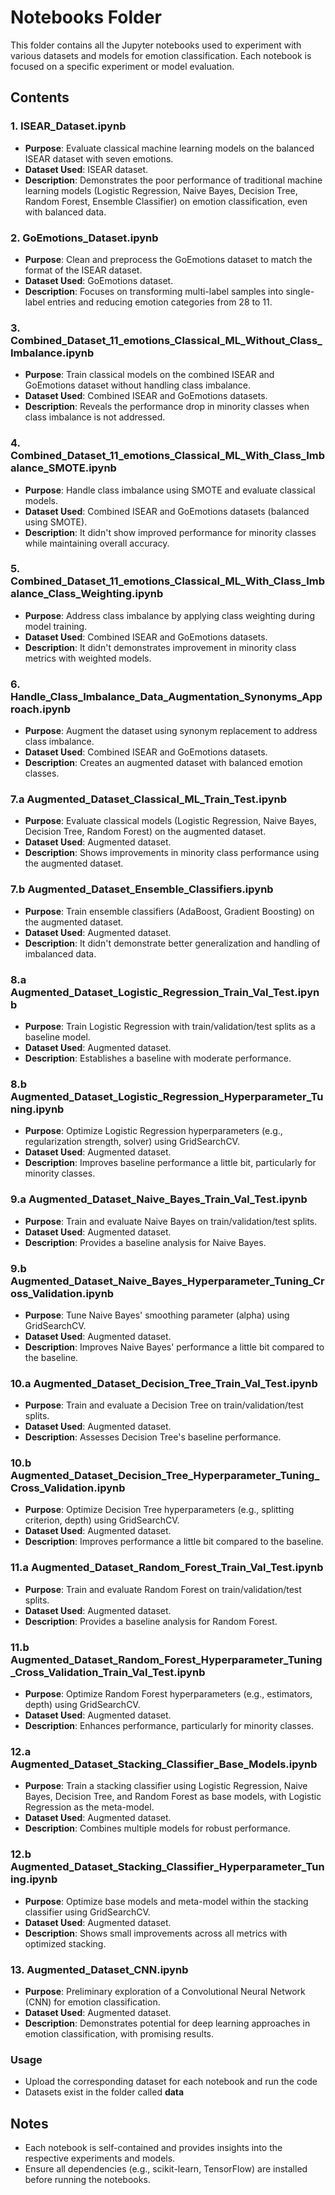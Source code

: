 # Notebooks Folder

This folder contains all the Jupyter notebooks used to experiment with various datasets and models for emotion classification. Each notebook is focused on a specific experiment or model evaluation.

## Contents

### 1. **ISEAR_Dataset.ipynb**
- **Purpose**: Evaluate classical machine learning models on the balanced ISEAR dataset with seven emotions.
- **Dataset Used**: ISEAR dataset.
- **Description**: Demonstrates the poor performance of traditional machine learning models (Logistic Regression, Naive Bayes, Decision Tree, Random Forest, Ensemble Classifier) on emotion classification, even with balanced data.

### 2. **GoEmotions_Dataset.ipynb**
- **Purpose**: Clean and preprocess the GoEmotions dataset to match the format of the ISEAR dataset.
- **Dataset Used**: GoEmotions dataset.
- **Description**: Focuses on transforming multi-label samples into single-label entries and reducing emotion categories from 28 to 11.

### 3. **Combined_Dataset_11_emotions_Classical_ML_Without_Class_Imbalance.ipynb**
- **Purpose**: Train classical models on the combined ISEAR and GoEmotions dataset without handling class imbalance.
- **Dataset Used**: Combined ISEAR and GoEmotions datasets.
- **Description**: Reveals the performance drop in minority classes when class imbalance is not addressed.

### 4. **Combined_Dataset_11_emotions_Classical_ML_With_Class_Imbalance_SMOTE.ipynb**
- **Purpose**: Handle class imbalance using SMOTE and evaluate classical models.
- **Dataset Used**: Combined ISEAR and GoEmotions datasets (balanced using SMOTE).
- **Description**: It didn't show improved performance for minority classes while maintaining overall accuracy.

### 5. **Combined_Dataset_11_emotions_Classical_ML_With_Class_Imbalance_Class_Weighting.ipynb**
- **Purpose**: Address class imbalance by applying class weighting during model training.
- **Dataset Used**: Combined ISEAR and GoEmotions datasets.
- **Description**: It didn't demonstrates improvement in minority class metrics with weighted models.

### 6. **Handle_Class_Imbalance_Data_Augmentation_Synonyms_Approach.ipynb**
- **Purpose**: Augment the dataset using synonym replacement to address class imbalance.
- **Dataset Used**: Combined ISEAR and GoEmotions datasets.
- **Description**: Creates an augmented dataset with balanced emotion classes.

### 7.a **Augmented_Dataset_Classical_ML_Train_Test.ipynb**
- **Purpose**: Evaluate classical models (Logistic Regression, Naive Bayes, Decision Tree, Random Forest) on the augmented dataset.
- **Dataset Used**: Augmented dataset.
- **Description**: Shows improvements in minority class performance using the augmented dataset.

### 7.b **Augmented_Dataset_Ensemble_Classifiers.ipynb**
- **Purpose**: Train ensemble classifiers (AdaBoost, Gradient Boosting) on the augmented dataset.
- **Dataset Used**: Augmented dataset.
- **Description**: It didn't demonstrate better generalization and handling of imbalanced data.

### 8.a **Augmented_Dataset_Logistic_Regression_Train_Val_Test.ipynb**
- **Purpose**: Train Logistic Regression with train/validation/test splits as a baseline model.
- **Dataset Used**: Augmented dataset.
- **Description**: Establishes a baseline with moderate performance.

### 8.b **Augmented_Dataset_Logistic_Regression_Hyperparameter_Tuning.ipynb**
- **Purpose**: Optimize Logistic Regression hyperparameters (e.g., regularization strength, solver) using GridSearchCV.
- **Dataset Used**: Augmented dataset.
- **Description**: Improves baseline performance a little bit, particularly for minority classes.

### 9.a **Augmented_Dataset_Naive_Bayes_Train_Val_Test.ipynb**
- **Purpose**: Train and evaluate Naive Bayes on train/validation/test splits.
- **Dataset Used**: Augmented dataset.
- **Description**: Provides a baseline analysis for Naive Bayes.

### 9.b **Augmented_Dataset_Naive_Bayes_Hyperparameter_Tuning_Cross_Validation.ipynb**
- **Purpose**: Tune Naive Bayes' smoothing parameter (alpha) using GridSearchCV.
- **Dataset Used**: Augmented dataset.
- **Description**: Improves Naive Bayes' performance a little bit compared to the baseline.

### 10.a **Augmented_Dataset_Decision_Tree_Train_Val_Test.ipynb**
- **Purpose**: Train and evaluate a Decision Tree on train/validation/test splits.
- **Dataset Used**: Augmented dataset.
- **Description**: Assesses Decision Tree's baseline performance.

### 10.b **Augmented_Dataset_Decision_Tree_Hyperparameter_Tuning_Cross_Validation.ipynb**
- **Purpose**: Optimize Decision Tree hyperparameters (e.g., splitting criterion, depth) using GridSearchCV.
- **Dataset Used**: Augmented dataset.
- **Description**: Improves performance a little bit compared to the baseline.

### 11.a **Augmented_Dataset_Random_Forest_Train_Val_Test.ipynb**
- **Purpose**: Train and evaluate Random Forest on train/validation/test splits.
- **Dataset Used**: Augmented dataset.
- **Description**: Provides a baseline analysis for Random Forest.

### 11.b **Augmented_Dataset_Random_Forest_Hyperparameter_Tuning_Cross_Validation_Train_Val_Test.ipynb**
- **Purpose**: Optimize Random Forest hyperparameters (e.g., estimators, depth) using GridSearchCV.
- **Dataset Used**: Augmented dataset.
- **Description**: Enhances performance, particularly for minority classes.

### 12.a **Augmented_Dataset_Stacking_Classifier_Base_Models.ipynb**
- **Purpose**: Train a stacking classifier using Logistic Regression, Naive Bayes, Decision Tree, and Random Forest as base models, with Logistic Regression as the meta-model.
- **Dataset Used**: Augmented dataset.
- **Description**: Combines multiple models for robust performance.

### 12.b **Augmented_Dataset_Stacking_Classifier_Hyperparameter_Tuning.ipynb**
- **Purpose**: Optimize base models and meta-model within the stacking classifier using GridSearchCV.
- **Dataset Used**: Augmented dataset.
- **Description**: Shows small improvements across all metrics with optimized stacking.

### 13. **Augmented_Dataset_CNN.ipynb**
- **Purpose**: Preliminary exploration of a Convolutional Neural Network (CNN) for emotion classification.
- **Dataset Used**: Augmented dataset.
- **Description**: Demonstrates potential for deep learning approaches in emotion classification, with promising results.

### Usage
- Upload the corresponding dataset for each notebook and run the code
- Datasets exist in the folder called **data**

## Notes
- Each notebook is self-contained and provides insights into the respective experiments and models.
- Ensure all dependencies (e.g., scikit-learn, TensorFlow) are installed before running the notebooks.

